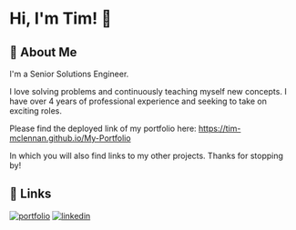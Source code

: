 # Hi, I'm Tim! 👋


## 🚀 About Me
I'm a Senior Solutions Engineer. 

I love solving problems and continuously teaching myself new concepts. I have over 4 years of professional experience and seeking to take on exciting roles. 

Please find the deployed link of my portfolio here: 
https://tim-mclennan.github.io/My-Portfolio

In which you will also find links to my other projects. Thanks for stopping by!

## 🔗 Links
[![portfolio](https://img.shields.io/badge/my_portfolio-000?style=for-the-badge&logo=ko-fi&logoColor=white)](https://github.com/Tim-Mclennan/My-Portfolio)
[![linkedin](https://img.shields.io/badge/linkedin-0A66C2?style=for-the-badge&logo=linkedin&logoColor=white)](https://www.linkedin.com/in/tim-mclennan-0563341aa/)


